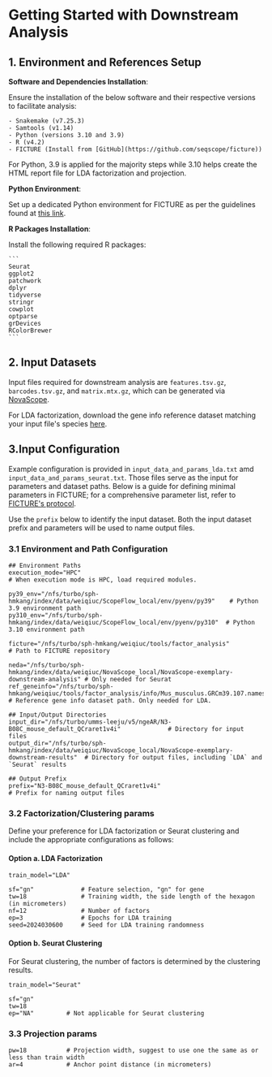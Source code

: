 # Getting Started with Downstream Analysis

## 1. Environment and References Setup

**Software and Dependencies Installation**:

Ensure the installation of the below software and their respective versions to facilitate analysis:

    - Snakemake (v7.25.3)
    - Samtools (v1.14)
    - Python (versions 3.10 and 3.9)
    - R (v4.2)
    - FICTURE (Install from [GitHub](https://github.com/seqscope/ficture))

For Python, 3.9 is applied for the majority steps while 3.10 helps create the HTML report file for LDA factorization and projection.

**Python Environment**:

Set up a dedicated Python environment for FICTURE as per the guidelines found at [this link](https://github.com/seqscope/ficture/blob/8ceb419618c1181bb673255427b53198c4887cfa/requirements.txt#L4).


**R Packages Installation**:

Install the following required R packages:

    ```
    Seurat
    ggplot2
    patchwork
    dplyr
    tidyverse
    stringr
    cowplot
    optparse
    grDevices
    RColorBrewer
    ```

## 2. Input Datasets

Input files required for downstream analysis are `features.tsv.gz`, `barcodes.tsv.gz`, and `matrix.mtx.gz`, which can be generated via [NovaScope](https://github.com/seqscope/NovaScope/tree/main).

For LDA factorization, download the gene info reference dataset matching your input file's species [here](https://github.com/seqscope/ficture/tree/protocol/info).

## 3.Input Configuration

Example configuration is provided in `input_data_and_params_lda.txt` amd `input_data_and_params_seurat.txt`. Those files serve as the input for parameters and dataset paths. Below is a guide for defining minimal parameters in FICTURE; for a comprehensive parameter list, refer to [FICTURE's protocol](https://github.com/seqscope/ficture/tree/protocol).

Use the `prefix` below to identify the input dataset. Both the input dataset prefix and parameters will be used to name output files.

### 3.1 Environment and Path Configuration

```
## Environment Paths
execution_mode="HPC"																  # When execution mode is HPC, load required modules.

py39_env="/nfs/turbo/sph-hmkang/index/data/weiqiuc/ScopeFlow_local/env/pyenv/py39"    # Python 3.9 environment path
py310_env="/nfs/turbo/sph-hmkang/index/data/weiqiuc/ScopeFlow_local/env/pyenv/py310"  # Python 3.10 environment path

ficture="/nfs/turbo/sph-hmkang/weiqiuc/tools/factor_analysis"         				  # Path to FICTURE repository

neda="/nfs/turbo/sph-hmkang/index/data/weiqiuc/NovaScope_local/NovaScope-exemplary-downstream-analysis" # Only needed for Seurat 
ref_geneinfo="/nfs/turbo/sph-hmkang/weiqiuc/tools/factor_analysis/info/Mus_musculus.GRCm39.107.names.tsv.gz"   # Reference gene info dataset path. Only needed for LDA.

## Input/Output Directories
input_dir="/nfs/turbo/umms-leeju/v5/ngeAR/N3-B08C_mouse_default_QCraret1v4i"             # Directory for input files
output_dir="/nfs/turbo/sph-hmkang/index/data/weiqiuc/NovaScope_local/NovaScope-exemplary-downstream-results"  # Directory for output files, including `LDA` and `Seurat` results

## Output Prefix
prefix="N3-B08C_mouse_default_QCraret1v4i"                                               # Prefix for naming output files
```

### 3.2 Factorization/Clustering params

Define your preference for LDA factorization or Seurat clustering and include the appropriate configurations as follows:

#### Option a. LDA Factorization

```
train_model="LDA"   

sf="gn"             # Feature selection, "gn" for gene
tw=18               # Training width, the side length of the hexagon (in micrometers)
nf=12               # Number of factors
ep=3                # Epochs for LDA training
seed=2024030600     # Seed for LDA training randomness
```

#### Option b. Seurat Clustering

For Seurat clustering, the number of factors is determined by the clustering results.

```
train_model="Seurat"

sf="gn"
tw=18           
ep="NA"         # Not applicable for Seurat clustering
```

### 3.3 Projection params
```
pw=18           # Projection width, suggest to use one the same as or less than train width
ar=4            # Anchor point distance (in micrometers)
```
